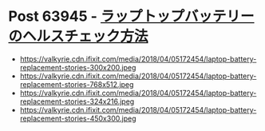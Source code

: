 # Post 63945 - [ラップトップバッテリーのヘルスチェック方法](https://www.ifixit.com/News/63945/%e3%83%a9%e3%83%83%e3%83%97%e3%83%88%e3%83%83%e3%83%97%e3%83%90%e3%83%83%e3%83%86%e3%83%aa%e3%83%bc%e3%81%ae%e3%83%98%e3%83%ab%e3%82%b9%e3%83%81%e3%82%a7%e3%83%83%e3%82%af%e6%96%b9%e6%b3%95)

- https://valkyrie.cdn.ifixit.com/media/2018/04/05172454/laptop-battery-replacement-stories-300x200.jpeg
- https://valkyrie.cdn.ifixit.com/media/2018/04/05172454/laptop-battery-replacement-stories-768x512.jpeg
- https://valkyrie.cdn.ifixit.com/media/2018/04/05172454/laptop-battery-replacement-stories-324x216.jpeg
- https://valkyrie.cdn.ifixit.com/media/2018/04/05172454/laptop-battery-replacement-stories-450x300.jpeg
